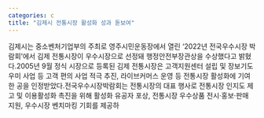 ```yaml
---
categories: c
title: "김제시 전통시장 활성화 성과 돋보여"
---
```

김제시는 중소벤처기업부의 주최로 영주시민운동장에서 열린 ‘2022년 전국우수시장 박람회’에서 김제 전통시장이 우수시장으로 선정돼 행정안전부장관상을 수상했다고 밝혔다.2005년 9월 정식 시장으로 등록된 김제 전통시장은 고객지원센터 설립 및 장보기도우미 사업 등 고객 편의 사업 적극 추진, 라이브커머스 운영 등 전통시장 활성화에 기여한 공을 인정받았다.전국우수시장박람회는 전통시장의 대표 행사로 전통시장 인지도 제고 및 이용활성화 촉진을 위해 활성화 유공자 포상, 전통시장 우수상품 전시‧홍보‧판매 지원, 우수시장 벤치마킹 기회를 제공하